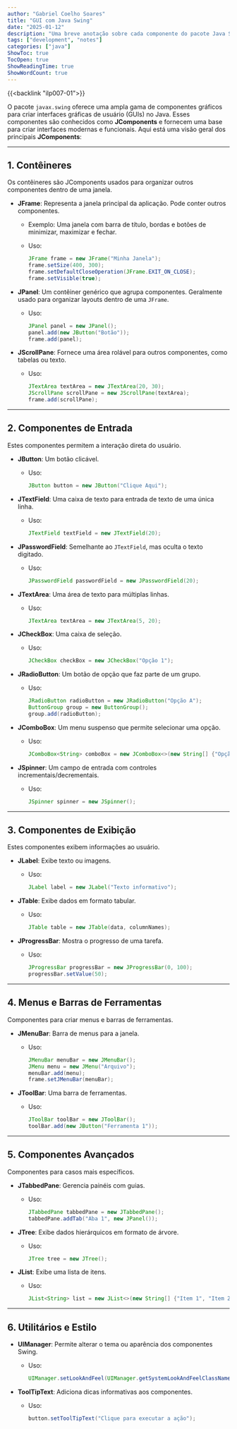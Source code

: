 ```yaml
---
author: "Gabriel Coelho Soares"
title: "GUI com Java Swing"
date: "2025-01-12"
description: "Uma breve anotação sobre cada componente do pacote Java Swing"
tags: ["development", "notes"]
categories: ["java"]
ShowToc: true
TocOpen: true
ShowReadingTime: true
ShowWordCount: true
---
```

{{<backlink "ilp007-01">}}

O pacote `javax.swing` oferece uma ampla gama de componentes gráficos para criar interfaces gráficas de usuário (GUIs) no Java. Esses componentes são conhecidos como **JComponents** e fornecem uma base para criar interfaces modernas e funcionais. Aqui está uma visão geral dos principais **JComponents**:

---

## **1. Contêineres**

Os contêineres são JComponents usados para organizar outros componentes dentro de uma janela.

- **JFrame**: Representa a janela principal da aplicação. Pode conter outros componentes.
  - Exemplo: Uma janela com barra de título, bordas e botões de minimizar, maximizar e fechar.
  - Uso:

    ```java
    JFrame frame = new JFrame("Minha Janela");
    frame.setSize(400, 300);
    frame.setDefaultCloseOperation(JFrame.EXIT_ON_CLOSE);
    frame.setVisible(true);
    ```

- **JPanel**: Um contêiner genérico que agrupa componentes. Geralmente usado para organizar layouts dentro de uma `JFrame`.
  - Uso:

    ```java
    JPanel panel = new JPanel();
    panel.add(new JButton("Botão"));
    frame.add(panel);
    ```

- **JScrollPane**: Fornece uma área rolável para outros componentes, como tabelas ou texto.
  - Uso:

    ```java
    JTextArea textArea = new JTextArea(20, 30);
    JScrollPane scrollPane = new JScrollPane(textArea);
    frame.add(scrollPane);
    ```

---

## **2. Componentes de Entrada**

Estes componentes permitem a interação direta do usuário.

- **JButton**: Um botão clicável.
  - Uso:

    ```java
    JButton button = new JButton("Clique Aqui");
    ```

- **JTextField**: Uma caixa de texto para entrada de texto de uma única linha.
  - Uso:

    ```java
    JTextField textField = new JTextField(20);
    ```

- **JPasswordField**: Semelhante ao `JTextField`, mas oculta o texto digitado.
  - Uso:

    ```java
    JPasswordField passwordField = new JPasswordField(20);
    ```

- **JTextArea**: Uma área de texto para múltiplas linhas.
  - Uso:

    ```java
    JTextArea textArea = new JTextArea(5, 20);
    ```

- **JCheckBox**: Uma caixa de seleção.
  - Uso:

    ```java
    JCheckBox checkBox = new JCheckBox("Opção 1");
    ```

- **JRadioButton**: Um botão de opção que faz parte de um grupo.
  - Uso:

    ```java
    JRadioButton radioButton = new JRadioButton("Opção A");
    ButtonGroup group = new ButtonGroup();
    group.add(radioButton);
    ```

- **JComboBox**: Um menu suspenso que permite selecionar uma opção.
  - Uso:

    ```java
    JComboBox<String> comboBox = new JComboBox<>(new String[] {"Opção 1", "Opção 2"});
    ```

- **JSpinner**: Um campo de entrada com controles incrementais/decrementais.
  - Uso:

    ```java
    JSpinner spinner = new JSpinner();
    ```

---

## **3. Componentes de Exibição**

Estes componentes exibem informações ao usuário.

- **JLabel**: Exibe texto ou imagens.
  - Uso:

    ```java
    JLabel label = new JLabel("Texto informativo");
    ```

- **JTable**: Exibe dados em formato tabular.
  - Uso:

    ```java
    JTable table = new JTable(data, columnNames);
    ```

- **JProgressBar**: Mostra o progresso de uma tarefa.
  - Uso:

    ```java
    JProgressBar progressBar = new JProgressBar(0, 100);
    progressBar.setValue(50);
    ```

---

## **4. Menus e Barras de Ferramentas**

Componentes para criar menus e barras de ferramentas.

- **JMenuBar**: Barra de menus para a janela.
  - Uso:

    ```java
    JMenuBar menuBar = new JMenuBar();
    JMenu menu = new JMenu("Arquivo");
    menuBar.add(menu);
    frame.setJMenuBar(menuBar);
    ```

- **JToolBar**: Uma barra de ferramentas.
  - Uso:

    ```java
    JToolBar toolBar = new JToolBar();
    toolBar.add(new JButton("Ferramenta 1"));
    ```

---

## **5. Componentes Avançados**

Componentes para casos mais específicos.

- **JTabbedPane**: Gerencia painéis com guias.
  - Uso:

    ```java
    JTabbedPane tabbedPane = new JTabbedPane();
    tabbedPane.addTab("Aba 1", new JPanel());
    ```

- **JTree**: Exibe dados hierárquicos em formato de árvore.
  - Uso:

    ```java
    JTree tree = new JTree();
    ```

- **JList**: Exibe uma lista de itens.
  - Uso:

    ```java
    JList<String> list = new JList<>(new String[] {"Item 1", "Item 2"});
    ```

---

## **6. Utilitários e Estilo**

- **UIManager**: Permite alterar o tema ou aparência dos componentes Swing.
  - Uso:

    ```java
    UIManager.setLookAndFeel(UIManager.getSystemLookAndFeelClassName());
    ```

- **ToolTipText**: Adiciona dicas informativas aos componentes.
  - Uso:

    ```java
    button.setToolTipText("Clique para executar a ação");
    ```
